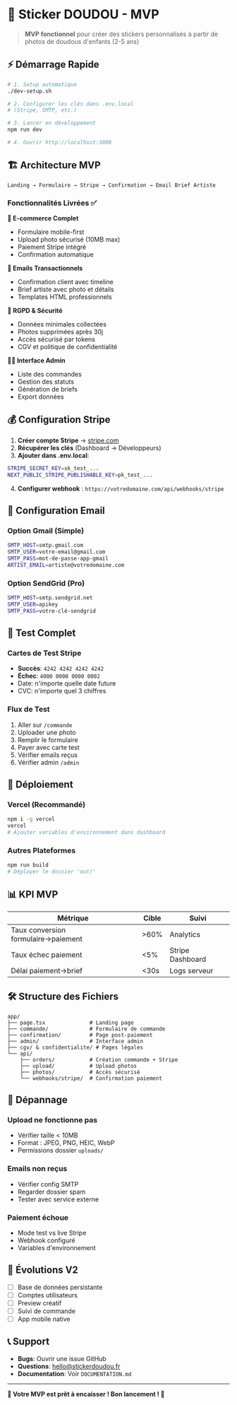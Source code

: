 # 🎨 Sticker DOUDOU - MVP

> **MVP fonctionnel** pour créer des stickers personnalisés à partir de photos de doudous d'enfants (2-5 ans)

## ⚡ Démarrage Rapide

```bash
# 1. Setup automatique
./dev-setup.sh

# 2. Configurer les clés dans .env.local
# (Stripe, SMTP, etc.)

# 3. Lancer en développement
npm run dev

# 4. Ouvrir http://localhost:3000
```

## 🏗️ Architecture MVP

```
Landing → Formulaire → Stripe → Confirmation → Email Brief Artiste
```

### Fonctionnalités Livrées ✅

**🛒 E-commerce Complet**
- Formulaire mobile-first
- Upload photo sécurisé (10MB max)
- Paiement Stripe intégré
- Confirmation automatique

**📧 Emails Transactionnels**
- Confirmation client avec timeline
- Brief artiste avec photo et détails
- Templates HTML professionnels

**🔐 RGPD & Sécurité**
- Données minimales collectées
- Photos supprimées après 30j
- Accès sécurisé par tokens
- CGV et politique de confidentialité

**👨‍💼 Interface Admin**
- Liste des commandes
- Gestion des statuts
- Génération de briefs
- Export données

## 💰 Configuration Stripe

1. **Créer compte Stripe** → [stripe.com](https://stripe.com)
2. **Récupérer les clés** (Dashboard → Développeurs)
3. **Ajouter dans .env.local**:
```bash
STRIPE_SECRET_KEY=sk_test_...
NEXT_PUBLIC_STRIPE_PUBLISHABLE_KEY=pk_test_...
```
4. **Configurer webhook** : `https://votredomaine.com/api/webhooks/stripe`

## 📧 Configuration Email

### Option Gmail (Simple)
```bash
SMTP_HOST=smtp.gmail.com
SMTP_USER=votre-email@gmail.com
SMTP_PASS=mot-de-passe-app-gmail
ARTIST_EMAIL=artiste@votredomaine.com
```

### Option SendGrid (Pro)
```bash
SMTP_HOST=smtp.sendgrid.net
SMTP_USER=apikey
SMTP_PASS=votre-clé-sendgrid
```

## 🧪 Test Complet

### Cartes de Test Stripe
- **Succès**: `4242 4242 4242 4242`
- **Échec**: `4000 0000 0000 0002`
- Date: n'importe quelle date future
- CVC: n'importe quel 3 chiffres

### Flux de Test
1. Aller sur `/commande`
2. Uploader une photo
3. Remplir le formulaire
4. Payer avec carte test
5. Vérifier emails reçus
6. Vérifier admin `/admin`

## 🚀 Déploiement

### Vercel (Recommandé)
```bash
npm i -g vercel
vercel
# Ajouter variables d'environnement dans dashboard
```

### Autres Plateformes
```bash
npm run build
# Déployer le dossier 'out/'
```

## 📊 KPI MVP

| Métrique | Cible | Suivi |
|----------|-------|-------|
| Taux conversion formulaire→paiement | >60% | Analytics |
| Taux échec paiement | <5% | Stripe Dashboard |
| Délai paiement→brief | <30s | Logs serveur |

## 🛠️ Structure des Fichiers

```
app/
├── page.tsx              # Landing page
├── commande/             # Formulaire de commande
├── confirmation/         # Page post-paiement
├── admin/                # Interface admin
├── cgv/ & confidentialite/ # Pages légales
└── api/
    ├── orders/           # Création commande + Stripe
    ├── upload/           # Upload photos
    ├── photos/           # Accès sécurisé
    └── webhooks/stripe/  # Confirmation paiement
```

## 🐛 Dépannage

### Upload ne fonctionne pas
- Vérifier taille < 10MB
- Format : JPEG, PNG, HEIC, WebP
- Permissions dossier `uploads/`

### Emails non reçus
- Vérifier config SMTP
- Regarder dossier spam
- Tester avec service externe

### Paiement échoue
- Mode test vs live Stripe
- Webhook configuré
- Variables d'environnement

## 🔄 Évolutions V2

- [ ] Base de données persistante
- [ ] Comptes utilisateurs
- [ ] Preview créatif
- [ ] Suivi de commande
- [ ] App mobile native

## 📞 Support

- **Bugs**: Ouvrir une issue GitHub
- **Questions**: hello@stickerdoudou.fr
- **Documentation**: Voir `DOCUMENTATION.md`

---

**🎯 Votre MVP est prêt à encaisser ! Bon lancement ! 🚀**
